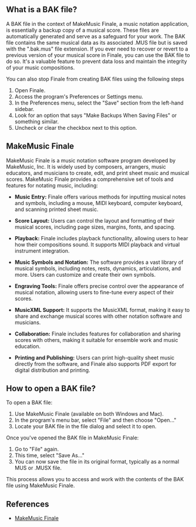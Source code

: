## What is a BAK file?

A BAK file in the context of MakeMusic Finale, a music notation application, is essentially a backup copy of a musical score. These files are automatically generated and serve as a safeguard for your work. The BAK file contains the same musical data as its associated .MUS file but is saved with the ".bak.mus" file extension. If you ever need to recover or revert to a previous version of your musical score in Finale, you can use the BAK file to do so. It's a valuable feature to prevent data loss and maintain the integrity of your music compositions.

You can also stop Finale from creating BAK files using the following steps

1. Open Finale.
2. Access the program's Preferences or Settings menu.
3. In the Preferences menu, select the "Save" section from the left-hand sidebar.
4. Look for an option that says "Make Backups When Saving Files" or something similar.
5. Uncheck or clear the checkbox next to this option.

## MakeMusic Finale

MakeMusic Finale is a music notation software program developed by MakeMusic, Inc. It is widely used by composers, arrangers, music educators, and musicians to create, edit, and print sheet music and musical scores. MakeMusic Finale provides a comprehensive set of tools and features for notating music, including:

- **Music Entry:** Finale offers various methods for inputting musical notes and symbols, including a mouse, MIDI keyboard, computer keyboard, and scanning printed sheet music.

- **Score Layout:** Users can control the layout and formatting of their musical scores, including page sizes, margins, fonts, and spacing.

- **Playback:** Finale includes playback functionality, allowing users to hear how their compositions sound. It supports MIDI playback and virtual instrument integration.

- **Music Symbols and Notation:** The software provides a vast library of musical symbols, including notes, rests, dynamics, articulations, and more. Users can customize and create their own symbols.

- **Engraving Tools:** Finale offers precise control over the appearance of musical notation, allowing users to fine-tune every aspect of their scores.

- **MusicXML Support:** It supports the MusicXML format, making it easy to share and exchange musical scores with other notation software and musicians.

- **Collaboration:** Finale includes features for collaboration and sharing scores with others, making it suitable for ensemble work and music education.

- **Printing and Publishing:** Users can print high-quality sheet music directly from the software, and Finale also supports PDF export for digital distribution and printing.

## How to open a BAK file?

To open a BAK file:

1. Use MakeMusic Finale (available on both Windows and Mac).
2. In the program's menu bar, select "File" and then choose "Open..."
3. Locate your BAK file in the file dialog and select it to open.

Once you've opened the BAK file in MakeMusic Finale:

1. Go to "File" again.
2. This time, select "Save As..."
3. You can now save the file in its original format, typically as a normal MUS or .MUSX file.

This process allows you to access and work with the contents of the BAK file using MakeMusic Finale.

## References
* [MakeMusic Finale](https://en.wikipedia.org/wiki/Finale_(scorewriter))
